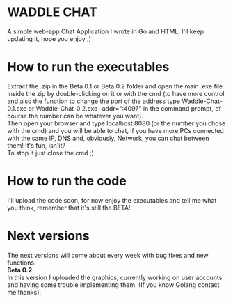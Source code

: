 # WADDLE CHAT
A simple web-app Chat Application I wrote in Go and HTML, I'll keep updating it, hope you enjoy ;)
# How to run the executables
Extract the .zip in the Beta 0.1 or Beta 0.2 folder and open the main  .exe file inside the zip by double-clicking on it or with the cmd (to have more control and also the function to change the port of the address type Waddle-Chat-0.1.exe or Waddle-Chat-0.2.exe -addr=":4097" in the command prompt, of course the number can be whatever you want).<br>
Then open your browser and type localhost:8080 (or the number you chose with the cmd) and you will be able to chat, if you have more PCs connected with the same IP, DNS and, obviously, Network, you can chat between them! It's fun, isn'it?<br>
To stop it just close the cmd ;)
# How to run the code
I'll upload the code soon, for now enjoy the executables and tell me what you think, remember that it's still the BETA!
# Next versions
The next versions will come about every week with bug fixes and new functions.<br>
<strong>Beta 0.2</strong><br>
In this version I uploaded the graphics, currently working on user accounts and having some trouble implementing them. (If you know Golang contact me thanks).

